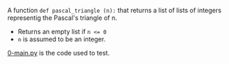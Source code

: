 A function ```def pascal_triangle (n):``` that returns a list of lists of integers representig the Pascal's triangle of n.

+ Returns an empty list if ```n <= 0```
+ ```n``` is assumed to be an integer.

[0-main.py](https://github.com/Yosef-S-A/alx-interview/0x00-pascal_triangle/test) is the code used to test.
